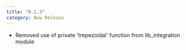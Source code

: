 ```yaml
---
title: "0.1.3"
category: New Release
---
```

- Removed use of private 'trepezoidal' function from lib_integration module
